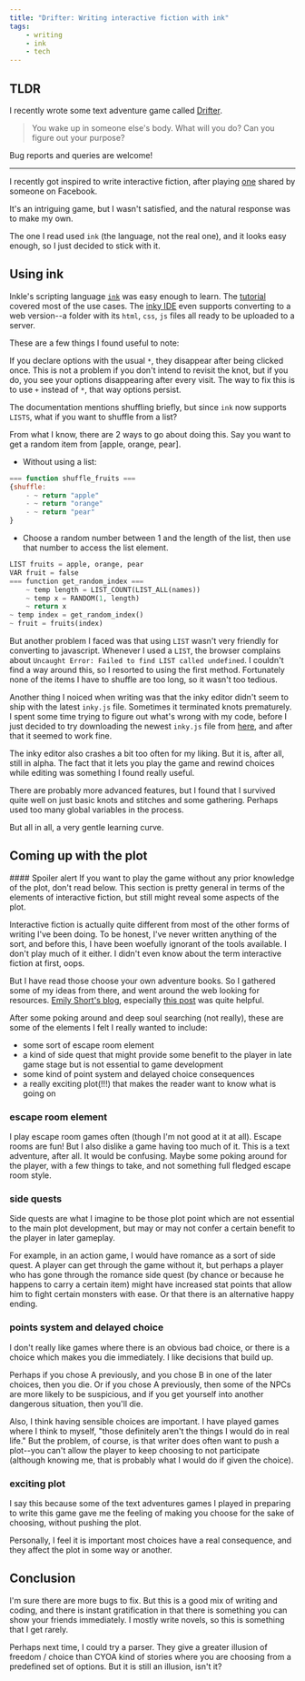 ```yaml
---
title: "Drifter: Writing interactive fiction with ink"
tags:
    - writing
    - ink
    - tech
---
```


## TLDR

I recently wrote some text adventure game called [Drifter](http://theconfused.me/drifter).

> You wake up in someone else's body. What will you do? Can you figure out your purpose?

Bug reports and queries are welcome! 

---

I recently got inspired to write interactive fiction, after playing [one](https://herringblue.github.io/content/train/index.html) shared by someone on Facebook. 

It's an intriguing game, but I wasn't satisfied, and the natural response was to make my own. 

The one I read used `ink` (the language, not the real one), and it looks easy enough, so I just decided to stick with it. 

## <span class="icon-laptop"></span> Using ink
Inkle's scripting language [`ink`](https://github.com/inkle/ink) was easy enough to learn. The [tutorial](https://github.com/inkle/ink/blob/master/Documentation/WritingWithInk.md) covered most of the use cases. The [inky IDE](https://github.com/inkle/inky) even supports converting to a web version--a folder with its `html`, `css`, `js` files all ready to be uploaded to a server. 

These are a few things I found useful to note:

If you declare options with the usual `*`, they disappear after being clicked once. This is not a problem if you don't intend to revisit the knot, but if you do, you see your options disappearing after every visit. The way to fix this is to use `+` instead of `*`, that way options persist. 

The documentation mentions shuffling briefly, but since `ink` now supports `LISTS`, what if you want to shuffle from a list? 

From what I know, there are 2 ways to go about doing this. Say you want to get a random item from [apple, orange, pear].
- Without using a list:

```javascript
=== function shuffle_fruits ===
{shuffle:
    - ~ return "apple"
    - ~ return "orange"
    - ~ return "pear"
}
```

- Choose a random number between 1 and the length of the list, then use that number to access the list element. 

```python
LIST fruits = apple, orange, pear
VAR fruit = false
=== function get_random_index ===
    ~ temp length = LIST_COUNT(LIST_ALL(names))
    ~ temp x = RANDOM(1, length)
    ~ return x
~ temp index = get_random_index()
~ fruit = fruits(index)
```

But another problem I faced was that using `LIST` wasn't very friendly for converting to javascript. Whenever I used a `LIST`, the browser complains about `Uncaught Error: Failed to find LIST called undefined`. I couldn't find a way around this, so I resorted to using the first method. Fortunately none of the items I have to shuffle are too long, so it wasn't too tedious. 

Another thing I noiced when writing was that the inky editor didn't seem to ship with the latest `inky.js` file. Sometimes it terminated knots prematurely. I spent some time trying to figure out what's wrong with my code, before I just decided to try downloading the newest `inky.js` file from [here](https://github.com/y-lohse/inkjs), and after that it seemed to work fine. 

The inky editor also crashes a bit too often for my liking. But it is, after all, still in alpha. The fact that it lets you play the game and rewind choices while editing was something I found really useful. 

There are probably more advanced features, but I found that I survived quite well on just basic knots and stitches and some gathering. Perhaps used too many global variables in the process. 

But all in all, a very gentle learning curve.


## <span class="icon-pencil"></span> Coming up with the plot

<div class="notice--warning" markdown="1">
#### Spoiler alert
If you want to play the game without any prior knowledge of the plot, don't read below. This section is pretty general in terms of the elements of interactive fiction, but still might reveal some aspects of the plot.
</div>

Interactive fiction is actually quite different from most of the other forms of writing I've been doing. To be honest, I've never written anything of the sort, and before this, I have been woefully ignorant of the tools available. I don't play much of it either. I didn't even know about the term interactive fiction at first, oops.

But I have read those choose your own adventure books. So I gathered some of my ideas from there, and went around the web looking for resources. [Emily Short's blog](https://emshort.blog/), especially [this post](https://emshort.blog/how-to-play/writing-if/) was quite helpful. 

After some poking around and deep soul searching (not really), these are some of the elements I felt I really wanted to include:
- some sort of escape room element
- a kind of side quest that might provide some benefit to the player in late game stage but is not essential to game development
- some kind of point system and delayed choice consequences
- a really exciting plot(!!!) that makes the reader want to know what is going on

### escape room element
I play escape room games often (though I'm not good at it at all). Escape rooms are fun! But I also dislike a game having too much of it. This is a text adventure, after all. It would be confusing. Maybe some poking around for the player, with a few things to take, and not something full fledged escape room style. 

### side quests
Side quests are what I imagine to be those plot point which are not essential to the main plot development, but may or may not confer a certain benefit to the player in later gameplay. 

For example, in an action game, I would have romance as a sort of side quest. A player can get through the game without it, but perhaps a player who has gone through the romance side quest (by chance or because he happens to carry a certain item) might have increased stat points that allow him to fight certain monsters with ease. Or that there is an alternative happy ending. 

### points system and delayed choice
I don't really like games where there is an obvious bad choice, or there is a choice which makes you die immediately. I like decisions that build up. 

Perhaps if you chose A previously, and you chose B in one of the later choices, then you die. Or if you chose A previously, then some of the NPCs are more likely to be suspicious, and if you get yourself into another dangerous situation, then you'll die. 

Also, I think having sensible choices are important. I have played games where I think to myself, "those definitely aren't the things I would do in real life." But the problem, of course, is that writer does often want to push a plot--you can't allow the player to keep choosing to not participate (although knowing me, that is probably what I would do if given the choice). 

### exciting plot
I say this because some of the text adventures games I played in preparing to write this game gave me the feeling of making you choose for the sake of choosing, without pushing the plot. 

Personally, I feel it is important most choices have a real consequence, and they affect the plot in some way or another. 

## Conclusion
I'm sure there are more bugs to fix. But this is a good mix of writing and coding, and there is instant gratification in that there is something you can show your friends immediately. I mostly write novels, so this is something that I get rarely. 

Perhaps next time, I could try a parser. They give a greater illusion of freedom / choice than CYOA kind of stories where you are choosing from a predefined set of options. But it is still an illusion, isn't it?